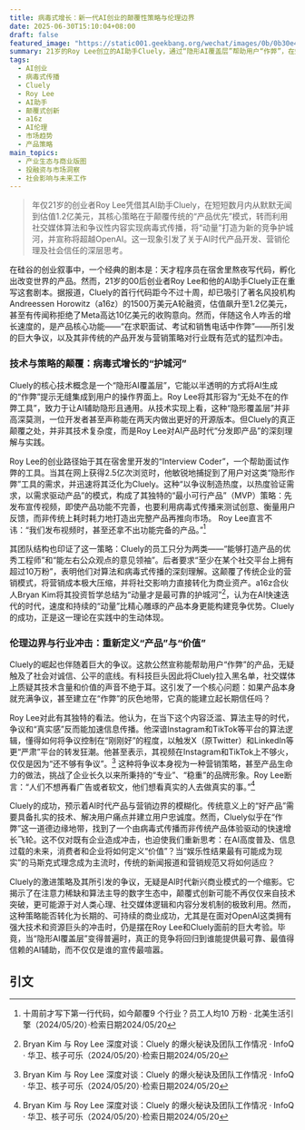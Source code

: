 ```yaml
---
title: 病毒式增长：新一代AI创业的颠覆性策略与伦理边界
date: 2025-06-30T15:10:04+08:00
draft: false
featured_image: "https://static001.geekbang.org/wechat/images/0b/0b30e43b21ed4d397ef9d78a4222e99d.jpeg"
summary: 21岁的Roy Lee创立的AI助手Cluely，通过“隐形AI覆盖层”帮助用户“作弊”，在短短十周内获得a16z领投的1500万美元融资，估值达1.2亿美元。其成功源于颠覆性的“病毒式增长优先”策略，将社交媒体争议转化为营销资产和产品开发方向，挑战了传统的产品与营销范式，但也引发了关于AI伦理和商业可持续性的深刻讨论。
tags: 
  - AI创业
  - 病毒式传播
  - Cluely
  - Roy Lee
  - AI助手
  - 颠覆式创新
  - a16z
  - AI伦理
  - 市场趋势
  - 产品策略
main_topics: 
  - 产业生态与商业版图
  - 投融资与市场洞察
  - 社会影响与未来工作
---
```


> 年仅21岁的创业者Roy Lee凭借其AI助手Cluely，在短短数月内从默默无闻到估值1.2亿美元，其核心策略在于颠覆传统的“产品优先”模式，转而利用社交媒体算法和争议性内容实现病毒式传播，将“动量”打造为新的竞争护城河，并宣称将超越OpenAI。这一现象引发了关于AI时代产品开发、营销伦理及社会信任的深层思考。

在硅谷的创业叙事中，一个经典的剧本是：天才程序员在宿舍里熬夜写代码，孵化出改变世界的产品。然而，21岁的00后创业者Roy Lee和他的AI助手Cluely正在重写这套剧本。据报道，Cluely的首行代码距今不过十周，却已吸引了著名风投机构Andreessen Horowitz（a16z）的1500万美元A轮融资，估值飙升至1.2亿美元，甚至有传闻称拒绝了Meta高达10亿美元的收购意向。然而，伴随这令人咋舌的增长速度的，是产品核心功能——“在求职面试、考试和销售电话中作弊”——所引发的巨大争议，以及其非传统的产品开发与营销策略对行业既有范式的猛烈冲击。

### 技术与策略的颠覆：病毒式增长的“护城河”

Cluely的核心技术概念是一个“隐形AI覆盖层”，它能以半透明的方式将AI生成的“作弊”提示无缝集成到用户的操作界面上。Roy Lee将其形容为“无处不在的作弊工具”，致力于让AI辅助隐形且通用。从技术实现上看，这种“隐形覆盖层”并非高深莫测，一位开发者甚至声称能在两天内做出更好的开源版本。但Cluely的真正颠覆之处，并非其技术复杂度，而是Roy Lee对AI产品时代“分发即产品”的深刻理解与实践。

Roy Lee的创业路径始于其在宿舍里开发的“Interview Coder”，一个帮助面试作弊的工具。当其在网上获得2.5亿次浏览时，他敏锐地捕捉到了用户对这类“隐形作弊”工具的需求，并迅速将其泛化为Cluely。这种“以争议制造热度，以热度验证需求，以需求驱动产品”的模式，构成了其独特的“最小可行产品”（MVP）策略：先发布宣传视频，即使产品功能不完善，也要利用病毒式传播来测试创意、衡量用户反馈，而非传统上耗时耗力地打造出完整产品再推向市场。 Roy Lee直言不讳：“我们发布视频时，甚至还拿不出功能完备的产品。”[^2]

其团队结构也印证了这一策略：Cluely的员工只分为两类——“能够打造产品的优秀工程师”和“能左右公众观点的意见领袖”。后者要求“至少在某个社交平台上拥有超过10万粉”，表明他们对算法和病毒式传播的深刻理解。这颠覆了传统企业的营销模式，将营销成本极大压缩，并将社交影响力直接转化为商业资产。a16z合伙人Bryan Kim将其投资哲学总结为“动量才是最可靠的护城河”[^1]，认为在AI快速迭代的时代，速度和持续的“动量”比精心雕琢的产品本身更能构建竞争优势。Cluely的成功，正是这一理论在实践中的生动体现。

### 伦理边界与行业冲击：重新定义“产品”与“价值”

Cluely的崛起也伴随着巨大的争议。这款公然宣称能帮助用户“作弊”的产品，无疑触及了社会对诚信、公平的底线。有科技巨头因此将Cluely拉入黑名单，社交媒体上质疑其技术含量和价值的声音不绝于耳。这引发了一个核心问题：如果产品本身就充满争议，甚至建立在“作弊”的灰色地带，它真的能建立起长期信任吗？

Roy Lee对此有其独特的看法。他认为，在当下这个内容泛滥、算法主导的时代，争议和“真实感”反而能加速信息传播。他深谙Instagram和TikTok等平台的算法逻辑，懂得如何将争议控制在“刚刚好”的程度，以触发X（原Twitter）和LinkedIn等更“严肃”平台的转发狂潮。他甚至表示，其视频在Instagram和TikTok上不够火，仅仅是因为“还不够有争议”。[^1] 这种将争议本身视为一种营销策略，甚至产品生命力的做法，挑战了企业长久以来所秉持的“专业”、“稳重”的品牌形象。Roy Lee断言：“人们不想再看广告或者软文，他们想看真实的人去做真实的事。”[^1]

Cluely的成功，预示着AI时代产品与营销边界的模糊化。传统意义上的“好产品”需要具备扎实的技术、解决用户痛点并建立用户忠诚度。然而，Cluely似乎在“作弊”这一道德边缘地带，找到了一个由病毒式传播而非传统产品体验驱动的快速增长飞轮。这不仅对既有企业造成冲击，也迫使我们重新思考：在AI高度普及、信息过载的未来，消费者和企业将如何定义“价值”？当“娱乐性结果最有可能成为现实”的马斯克式理念成为主流时，传统的新闻报道和营销规范又将如何适应？

Cluely的激进策略及其所引发的争议，无疑是AI时代新兴商业模式的一个缩影。它揭示了在注意力稀缺和算法主导的数字生态中，颠覆式创新可能不再仅仅来自技术突破，更可能源于对人类心理、社交媒体逻辑和内容分发机制的极致利用。然而，这种策略能否转化为长期的、可持续的商业成功，尤其是在面对OpenAI这类拥有强大技术和资源巨头的冲击时，仍是摆在Roy Lee和Cluely面前的巨大考验。毕竟，当“隐形AI覆盖层”变得普遍时，真正的竞争将回归到谁能提供最可靠、最值得信赖的AI辅助，而不仅仅是谁的宣传最喧嚣。

## 引文
[^1]: Bryan Kim 与 Roy Lee 深度对谈：Cluely 的爆火秘诀及团队工作情况 · InfoQ · 华卫、核子可乐（2024/05/20）·检索日期2024/05/20
[^2]: 十周前才写下第一行代码，如今颠覆9 个行业？员工人均10 万粉 · 北美生活引擎（2024/05/20）·检索日期2024/05/20
[^3]: OpenAI推出API组织验证：不验证就无法访问最新模型 · 腾讯新闻（2025/4/14）·检索日期2024/05/20
[^4]: Cluely, a startup that helps cheat on everything, raises $15M from a16z · TechCrunch · （2025/6/20）·检索日期2024/05/20
[^5]: 从AI做牛做马到给AI做牛马，人类决定反抗 · 腾讯新闻（2024/11/19）·检索日期2024/05/20

